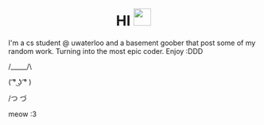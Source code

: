 <div align="center">
 <h1> HI <img src="https://media.giphy.com/media/hvRJCLFzcasrR4ia7z/giphy.gif" width="35px">
 </h1> 
 </div>


I'm a cs student @ uwaterloo and a basement goober that post some of my random work. Turning into the most epic coder. Enjoy :DDD

 /\_____/\
 
( ͡° ͜ʖ ͡° )


/つ    づ

meow :3

